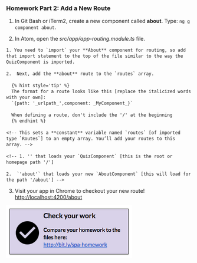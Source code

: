 ### Homework Part 2: Add a New Route

  1. In Git Bash or iTerm2, create a new component called **about**. Type: `ng g component about`.

  2. In Atom, open the _src/app/app-routing.module.ts_ file.

    1. You need to `import` your **About** component for routing, so add that import statement to the top of the file similar to the way the QuizComponent is imported.

    2.  Next, add the **about** route to the `routes` array.

      {% hint style='tip' %}
      The format for a route looks like this [replace the italicized words with your own]:
      `{path: '_urlpath_',component: _MyComponent_}`

      When defining a route, don't include the '/' at the beginning
      {% endhint %}

    <!-- This sets a **constant** variable named `routes` [of imported type `Routes`] to an empty array. You’ll add your routes to this array. -->

    <!-- 1. '' that loads your `QuizComponent` [this is the root or homepage path '/']

    2.  `'about'` that loads your new `AboutComponent` [this will load for the path '/about'] -->


  3.  Visit your app in Chrome to checkout your new route!  [http://localhost:4200/about](http://localhost:4200/about)

[![](../images/29.png)](http://bit.ly/spa-homework)
